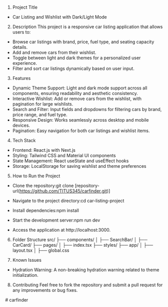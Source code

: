 1. Project Title
- Car Listing and Wishlist with Dark/Light Mode

2. Description
This project is a responsive car listing application that allows users to:
- Browse car listings with brand, price, fuel type, and seating capacity details.
- Add and remove cars from their wishlist.
- Toggle between light and dark themes for a personalized user experience.
- Filter and sort car listings dynamically based on user input.

3. Features
- Dynamic Theme Support: Light and dark mode support across all components, ensuring readability and aesthetic consistency.
- Interactive Wishlist: Add or remove cars from the wishlist, with pagination for large wishlists.
- Search and Filter: Input fields and dropdowns for filtering cars by brand, price range, and fuel type.
- Responsive Design: Works seamlessly across desktop and mobile devices.
- Pagination: Easy navigation for both car listings and wishlist items.

4. Tech Stack
- Frontend: React.js with Next.js
- Styling: Tailwind CSS and Material UI components
- State Management: React useState and useEffect hooks
- Storage: LocalStorage for saving wishlist and theme preferences

5. How to Run the Project
- Clone the repository:git clone [repository-url(https://github.com/TITUS345/carfinder.git)]

- Navigate to the project directory:cd car-listing-project

- Install dependencies:npm install

- Start the development server:npm run dev

- Access the application at http://localhost:3000.


6. Folder Structure
src/
├── components/
│   ├── SearchBar/
│   ├── CarCard/
├── pages/
│   ├── index.tsx
├── styles/
├── app/
│   ├── layout.tsx
│   ├── global.css

7. Known Issues
- Hydration Warning: A non-breaking hydration warning related to theme initialization.

8. Contributing
Feel free to fork the repository and submit a pull request for any improvements or bug fixes.

#   c a r f i n d e r  
 